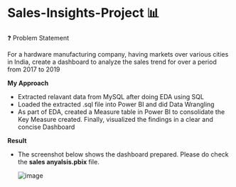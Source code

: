 # Sales-Insights-Project 📊
❓ Problem Statement

For a hardware manufacturing company, having markets over various cities in India, create a dashboard to analyze the sales trend for over a period from 2017 to 2019

**My Approach**
* Extracted relavant data from MySQL after doing EDA using SQL
* Loaded the extracted .sql file into Power BI and did Data Wrangling
* As part of EDA, created a Measure table in Power BI to consolidate the Key Measure created. Finally, visualized the findings in a clear and concise Dashboard

**Result**
* The screenshot below shows the dashboard prepared. Please do check the **sales anyalsis.pbix** file.
  
  ![image](https://github.com/user-attachments/assets/6dc4ce16-7247-46ba-ab5d-c5b9a4cf4d27)
